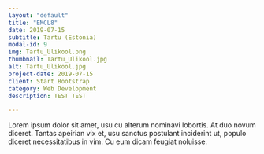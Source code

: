 ```yaml
---
layout: "default"
title: "EMCL8"
date: 2019-07-15
subtitle: Tartu (Estonia)
modal-id: 9
img: Tartu_Ulikool.png
thumbnail: Tartu_Ulikool.jpg
alt: Tartu_Ulikool.jpg
project-date: 2019-07-15
client: Start Bootstrap
category: Web Development
description: TEST TEST

---
```



Lorem ipsum dolor sit amet, usu cu alterum nominavi lobortis. At duo novum diceret. Tantas apeirian vix et, usu sanctus postulant inciderint ut, populo diceret necessitatibus in vim. Cu eum dicam feugiat noluisse.
